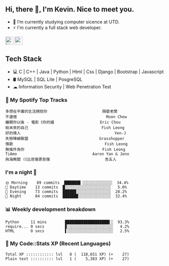 ## Hi, there 👋, I'm Kevin. Nice to meet you.

- 🌱 I’m currently studying computer sicence at UTD.
- ⚡ I'm currently a full stack web developer.

<a href="https://www.linkedin.com/in/kevin12686/"><img alt="LinkedIn" src="https://img.shields.io/badge/linkedin%20-%230077B5.svg?&style=for-the-badge&logo=linkedin&logoColor=white" height=25></a>
<a href="https://www.instagram.com/kevin12686/"><img src="https://img.shields.io/badge/instagram-3f729b?&style=for-the-badge&logo=instagram&logoColor=white" height=25></a>

## Tech Stack

* 💻 C | C++ | Java | Python | Html | Css | Django | Bootstrap | Javascript
* 🛢️ MySQL | SQL Lite | PosgreSQL
* ☁ Information Security | Web Penetration Test

### 🎵 My Spotify Top Tracks

<!-- spotify start -->

```text
多想在平庸的生活拥抱你                        隔壁老樊
不遺憾                                       Moon Chew
離開你以後 - 電影《你的婚                    Eric Chou
給未來的自己                                Fish Leong
好的情人                                         Yen-J
失戀陣線聯盟                               Grasshopper
情歌                                        Fish Leong
無條件為你                                  Fish Leong
TiAmo                                 Aaron Yan & Jeno
與海無關 (《比悲傷更悲傷                        告五人
```

<!-- spotify end -->

### I'm a night 🦉

<!-- early_bird start -->

```text
🌞 Morning    89 commits  ███████▏░░░░░░░░░░░░░  34.4%
🌆 Daytime    13 commits  █░░░░░░░░░░░░░░░░░░░░   5.0%
🌃 Evening    73 commits  █████▉░░░░░░░░░░░░░░░  28.2%
🌙 Night      84 commits  ██████▊░░░░░░░░░░░░░░  32.4%
```

<!-- early_bird end -->

### 📊 Weekly development breakdown

<!-- code_time start -->

```text
Python     11 mins        ███████████████████▌░  93.3%
require... 0 secs         ▊░░░░░░░░░░░░░░░░░░░░   4.2%
HTML       0 secs         ▌░░░░░░░░░░░░░░░░░░░░   2.5%
```

<!-- code_time end -->

### 🧰 My Code::Stats XP (Recent Languages)

<!-- codestats start -->

```text
Total XP :::::::::::: lvl   8 (  118,651 XP) (+    27)
Plain text :::::::::: lvl   1 (    5,383 XP) (+    27)
```

<!-- codestats end -->
